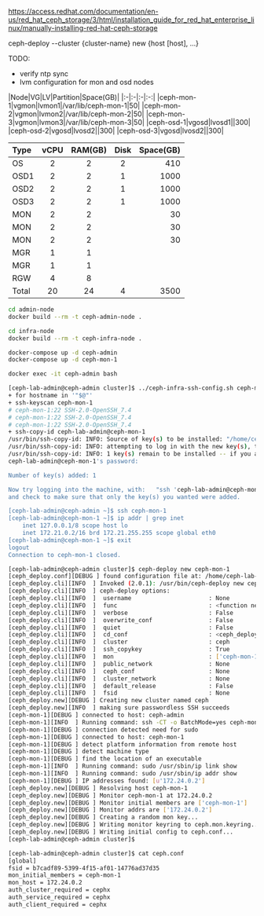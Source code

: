 https://access.redhat.com/documentation/en-us/red_hat_ceph_storage/3/html/installation_guide_for_red_hat_enterprise_linux/manually-installing-red-hat-ceph-storage

ceph-deploy --cluster {cluster-name} new {host [host], ...}

TODO: 
* verify ntp sync
* lvm configuration for mon and osd nodes

|Node|VG|LV|Partition|Space(GB)|
|:-|:-|:-|:-:|
|ceph-mon-1|vgmon|lvmon1|/var/lib/ceph-mon-1|50|
|ceph-mon-2|vgmon|lvmon2|/var/lib/ceph-mon-2|50|
|ceph-mon-3|vgmon|lvmon3|/var/lib/ceph-mon-3|50|
|ceph-osd-1|vgosd|lvosd1||300|
|ceph-osd-2|vgosd|lvosd2||300|
|ceph-osd-3|vgosd|lvosd2||300|

|Type|vCPU|RAM(GB)|Disk|Space(GB)|
|:-|:-:|:-:|:-:|-:|
|OS|2|2|2|410|
|OSD1|2|2|1|1000|
|OSD2|2|2|1|1000|
|OSD3|2|2|1|1000|
|MON|2|2||30|
|MON|2|2||30|
|MON|2|2||30|
|MGR|1|1|||
|MGR|1|1|||
|RGW|4|8|||
|Total|20|24|4|3500|

```bash
cd admin-node
docker build --rm -t ceph-admin-node .
```
```bash
cd infra-node
docker build --rm -t ceph-infra-node .
```
```bash
docker-compose up -d ceph-admin
docker-compose up -d ceph-mon-1
```
```bash
docker exec -it ceph-admin bash
```
```bash
[ceph-lab-admin@ceph-admin cluster]$ ../ceph-infra-ssh-config.sh ceph-mon-1
+ for hostname in '"$@"'
+ ssh-keyscan ceph-mon-1
# ceph-mon-1:22 SSH-2.0-OpenSSH_7.4
# ceph-mon-1:22 SSH-2.0-OpenSSH_7.4
# ceph-mon-1:22 SSH-2.0-OpenSSH_7.4
+ ssh-copy-id ceph-lab-admin@ceph-mon-1
/usr/bin/ssh-copy-id: INFO: Source of key(s) to be installed: "/home/ceph-lab-admin/.ssh/id_rsa.pub"
/usr/bin/ssh-copy-id: INFO: attempting to log in with the new key(s), to filter out any that are already installed
/usr/bin/ssh-copy-id: INFO: 1 key(s) remain to be installed -- if you are prompted now it is to install the new keys
ceph-lab-admin@ceph-mon-1's password: 

Number of key(s) added: 1

Now try logging into the machine, with:   "ssh 'ceph-lab-admin@ceph-mon-1'"
and check to make sure that only the key(s) you wanted were added.

[ceph-lab-admin@ceph-admin ~]$ ssh ceph-mon-1
[ceph-lab-admin@ceph-mon-1 ~]$ ip addr | grep inet
    inet 127.0.0.1/8 scope host lo
    inet 172.21.0.2/16 brd 172.21.255.255 scope global eth0
[ceph-lab-admin@ceph-mon-1 ~]$ exit
logout
Connection to ceph-mon-1 closed.
```
```bash
[ceph-lab-admin@ceph-admin cluster]$ ceph-deploy new ceph-mon-1
[ceph_deploy.conf][DEBUG ] found configuration file at: /home/ceph-lab-admin/.cephdeploy.conf
[ceph_deploy.cli][INFO  ] Invoked (2.0.1): /usr/bin/ceph-deploy new ceph-mon-1
[ceph_deploy.cli][INFO  ] ceph-deploy options:
[ceph_deploy.cli][INFO  ]  username                      : None
[ceph_deploy.cli][INFO  ]  func                          : <function new at 0x7fbf83086d70>
[ceph_deploy.cli][INFO  ]  verbose                       : False
[ceph_deploy.cli][INFO  ]  overwrite_conf                : False
[ceph_deploy.cli][INFO  ]  quiet                         : False
[ceph_deploy.cli][INFO  ]  cd_conf                       : <ceph_deploy.conf.cephdeploy.Conf instance at 0x7fbf828003f8>
[ceph_deploy.cli][INFO  ]  cluster                       : ceph
[ceph_deploy.cli][INFO  ]  ssh_copykey                   : True
[ceph_deploy.cli][INFO  ]  mon                           : ['ceph-mon-1']
[ceph_deploy.cli][INFO  ]  public_network                : None
[ceph_deploy.cli][INFO  ]  ceph_conf                     : None
[ceph_deploy.cli][INFO  ]  cluster_network               : None
[ceph_deploy.cli][INFO  ]  default_release               : False
[ceph_deploy.cli][INFO  ]  fsid                          : None
[ceph_deploy.new][DEBUG ] Creating new cluster named ceph
[ceph_deploy.new][INFO  ] making sure passwordless SSH succeeds
[ceph-mon-1][DEBUG ] connected to host: ceph-admin 
[ceph-mon-1][INFO  ] Running command: ssh -CT -o BatchMode=yes ceph-mon-1
[ceph-mon-1][DEBUG ] connection detected need for sudo
[ceph-mon-1][DEBUG ] connected to host: ceph-mon-1 
[ceph-mon-1][DEBUG ] detect platform information from remote host
[ceph-mon-1][DEBUG ] detect machine type
[ceph-mon-1][DEBUG ] find the location of an executable
[ceph-mon-1][INFO  ] Running command: sudo /usr/sbin/ip link show
[ceph-mon-1][INFO  ] Running command: sudo /usr/sbin/ip addr show
[ceph-mon-1][DEBUG ] IP addresses found: [u'172.24.0.2']
[ceph_deploy.new][DEBUG ] Resolving host ceph-mon-1
[ceph_deploy.new][DEBUG ] Monitor ceph-mon-1 at 172.24.0.2
[ceph_deploy.new][DEBUG ] Monitor initial members are ['ceph-mon-1']
[ceph_deploy.new][DEBUG ] Monitor addrs are ['172.24.0.2']
[ceph_deploy.new][DEBUG ] Creating a random mon key...
[ceph_deploy.new][DEBUG ] Writing monitor keyring to ceph.mon.keyring...
[ceph_deploy.new][DEBUG ] Writing initial config to ceph.conf...
[ceph-lab-admin@ceph-admin cluster]$ 
```
```bash
[ceph-lab-admin@ceph-admin cluster]$ cat ceph.conf
[global]
fsid = b7cadf89-5399-4f15-af01-14776ad37d35
mon_initial_members = ceph-mon-1
mon_host = 172.24.0.2
auth_cluster_required = cephx
auth_service_required = cephx
auth_client_required = cephx
```





